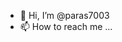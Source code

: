 - 👋 Hi, I’m @paras7003
- 📫 How to reach me ...

<!---
paras7003/paras7003 is a ✨ special ✨ repository because its `README.md` (this file) appears on your GitHub profile.
You can click the Preview link to take a look at your changes.
--->

